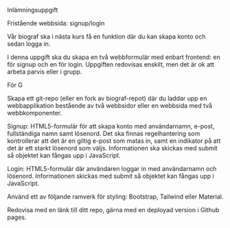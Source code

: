  Inlämningsuppgift

Fristående webbsida: signup/login

Vår biograf ska i nästa kurs få en funktion där du kan skapa konto och sedan logga in.

I denna uppgift ska du skapa en två webbformulär med enbart frontend: en för signup och en för login. Uppgiften redovisas enskilt, men det är ok att arbeta parvis eller i grupp.

För G

Skapa ett git-repo (eller en fork av biograf-repot) där du laddar upp en webbapplikation bestående av två webbsidor eller en webbsida med två webbkomponenter.

Signup: HTML5-formulär för att skapa konto med användarnamn, e-post, fullständiga namn samt lösenord.  Det ska finnas regelhantering som kontrollerar att det är en giltig e-post som matas in, samt en indikator på att det är ett starkt lösenord som väljs. Informationen ska skickas med submit så objektet kan fångas upp i JavaScript.

Login: HTML5-formulär där användaren loggar in med användarnamn och lösenord. Informationen skickas med submit så objektet kan fångas upp i JavaScript.

Använd ett av följande ramverk för styling: Bootstrap, Tailwind eller Material.

Redovisa med en länk till ditt repo, gärna med en deployad version i Github pages.
